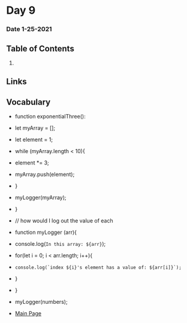 # Day 9
### Date 1-25-2021
  
## Table of Contents
1. []()

## Links

## Vocabulary


- function exponentialThree():
-  let myArray = [];
-  let element = 1;
-  while (myArray.length < 10){
-    element *= 3;
-    myArray.push(element);
- }
- myLogger(myArray);
- }

- // how would I log out the value of each
- function myLogger (arr){
-   console.log(`In this array: ${arr}`);
-   for(let i = 0; i < arr.length; i++){
-     console.log(`index ${i}'s element has a value of: ${arr[i]}`);
-   }
- }

- myLogger(numbers);





- [Main Page](https://jinman36.github.io/reading-notes/)